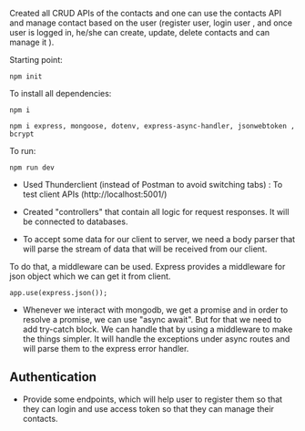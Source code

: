 Created all CRUD APIs of the contacts and one can use the contacts API and manage contact based on the user (register user, login user , and once user is logged in, he/she can create, update, delete contacts and can manage it  ).

Starting point: 

```
npm init
```

To install all dependencies:

```
npm i 
```

```
npm i express, mongoose, dotenv, express-async-handler, jsonwebtoken , bcrypt
```

To run:

```
npm run dev
```

- Used Thunderclient (instead of Postman to avoid switching tabs) : To test client APIs (http://localhost:5001/)

- Created "controllers" that contain all logic for request responses. It will be connected to databases.

- To accept some data for our client to server, we need a body parser that will parse the stream of data that will be received from our client.

To do that, a middleware can be used. Express provides a middleware for json object which we can get it from client.

```
app.use(express.json());
```

- Whenever we interact with mongodb, we get a promise and in order to resolve a promise, we can use "async await". But for that we need to add try-catch block. We can handle that by using a middleware to make the things simpler. It will handle the exceptions under async routes and will parse them to the express error handler.


## **Authentication**

- Provide some endpoints, which will help user to register them so that they can login and use access token so that they can manage their contacts.


